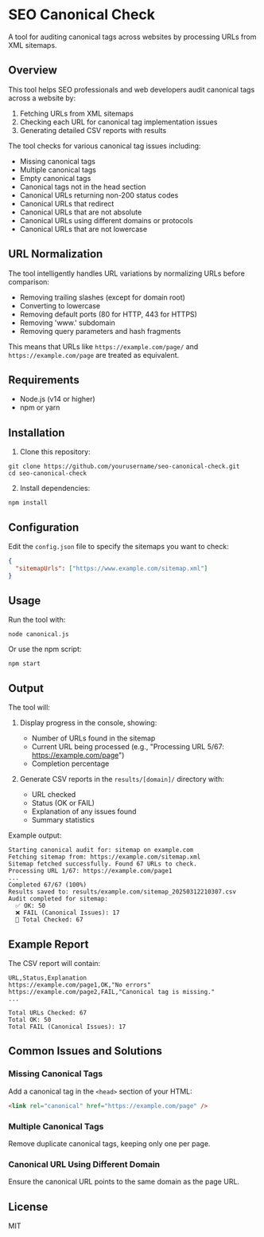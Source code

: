 # SEO Canonical Check

A tool for auditing canonical tags across websites by processing URLs from XML sitemaps.

## Overview

This tool helps SEO professionals and web developers audit canonical tags across a website by:

1. Fetching URLs from XML sitemaps
2. Checking each URL for canonical tag implementation issues
3. Generating detailed CSV reports with results

The tool checks for various canonical tag issues including:

- Missing canonical tags
- Multiple canonical tags
- Empty canonical tags
- Canonical tags not in the head section
- Canonical URLs returning non-200 status codes
- Canonical URLs that redirect
- Canonical URLs that are not absolute
- Canonical URLs using different domains or protocols
- Canonical URLs that are not lowercase

## URL Normalization

The tool intelligently handles URL variations by normalizing URLs before comparison:

- Removing trailing slashes (except for domain root)
- Converting to lowercase
- Removing default ports (80 for HTTP, 443 for HTTPS)
- Removing 'www.' subdomain
- Removing query parameters and hash fragments

This means that URLs like `https://example.com/page/` and `https://example.com/page` are treated as equivalent.

## Requirements

- Node.js (v14 or higher)
- npm or yarn

## Installation

1. Clone this repository:

```
git clone https://github.com/yourusername/seo-canonical-check.git
cd seo-canonical-check
```

2. Install dependencies:

```
npm install
```

## Configuration

Edit the `config.json` file to specify the sitemaps you want to check:

```json
{
  "sitemapUrls": ["https://www.example.com/sitemap.xml"]
}
```

## Usage

Run the tool with:

```
node canonical.js
```

Or use the npm script:

```
npm start
```

## Output

The tool will:

1. Display progress in the console, showing:

   - Number of URLs found in the sitemap
   - Current URL being processed (e.g., "Processing URL 5/67: https://example.com/page")
   - Completion percentage

2. Generate CSV reports in the `results/[domain]/` directory with:
   - URL checked
   - Status (OK or FAIL)
   - Explanation of any issues found
   - Summary statistics

Example output:

```
Starting canonical audit for: sitemap on example.com
Fetching sitemap from: https://example.com/sitemap.xml
Sitemap fetched successfully. Found 67 URLs to check.
Processing URL 1/67: https://example.com/page1
...
Completed 67/67 (100%)
Results saved to: results/example.com/sitemap_20250312210307.csv
Audit completed for sitemap:
  ✅ OK: 50
  ❌ FAIL (Canonical Issues): 17
  🔢 Total Checked: 67
```

## Example Report

The CSV report will contain:

```
URL,Status,Explanation
https://example.com/page1,OK,"No errors"
https://example.com/page2,FAIL,"Canonical tag is missing."
...

Total URLs Checked: 67
Total OK: 50
Total FAIL (Canonical Issues): 17
```

## Common Issues and Solutions

### Missing Canonical Tags

Add a canonical tag in the `<head>` section of your HTML:

```html
<link rel="canonical" href="https://example.com/page" />
```

### Multiple Canonical Tags

Remove duplicate canonical tags, keeping only one per page.

### Canonical URL Using Different Domain

Ensure the canonical URL points to the same domain as the page URL.

## License

MIT
